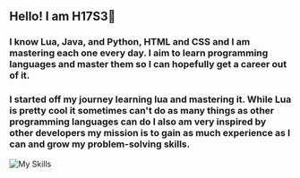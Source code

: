 ## Hello! I am H17S3👋
### I know Lua, Java, and Python, HTML and CSS and I am mastering each one every day. I aim to learn programming languages and master them so I can hopefully get a career out of it.
### I started off my journey learning lua and mastering it. While Lua is pretty cool it sometimes can't do as many things as other programming languages can do I also am very inspired by other developers my mission is to gain as much experience as I can and grow my problem-solving skills.  
![My Skills](https://skillicons.dev/icons?i=lua,python,java,html,css)
